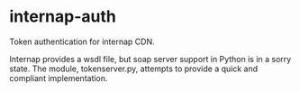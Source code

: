 internap-auth
=============

Token authentication for internap CDN.

Internap provides a wsdl file, but soap server support in Python
is in a sorry state. The module, tokenserver.py, attempts to provide
a quick and compliant implementation.

